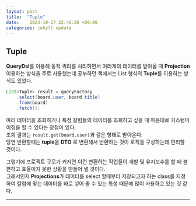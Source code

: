 ```yaml
---
layout: post
title:  "Tuple" 
date:    2023-10-27 22:46:26 +09:00
categories: jekyll update
---
```


Tuple
-------------

**QueryDsl**를 이용해 동적 쿼리를 처리하면서 여러개의 데이터를 받아올 때 **Projection** 이용하는 방식을 주로 사용했는데 공부하던 책에서는 List 형식의 **Tuple**를 이용하는 방식도 있었다.<br>

```java
List<Tuple> result = queryFactory
    .select(board.user, board.title)
    .from(board)
    .fetch();
```    

여러 데이터을 조회하거나 특정 칼럼들의 데이터를 조회하고 싶을 때 마음대로 커스텀마이징을 할 수 있다는 장점이 있다.<br>
조회 결과는 ```result.get(board.user)```과 같은 형태로 받아온다.<br>
당연 반환할때는 **tuple**을 **DTO** 로 변환해서 반환하는 것이 로직을 구성하는데 편리할 것이다.<br>

그렇기에 프로젝트 규모가 커지면 이런 변환하는 작업들이 개발 및 유지보수를 할 때 불편하고 효율이지 못한 상황을 만들어 낼 것이다.<br>
그래서인지 **Projections**가 데이터를 select 할때부터 저장되고자 하는 class를 지정하여 칼럼에 맞는 데이터를 바로 넣어 줄 수 있는 특성 때문에 많이 사용하고 있는 것 같다.<br>

---------------------------------------



[jekyll-docs]: https://jekyllrb.com/docs/home
[jekyll-gh]:   https://github.com/jekyll/jekyll
[jekyll-talk]: https://talk.jekyllrb.com/
